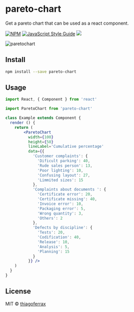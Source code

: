 # pareto-chart

> 

Get a pareto chart that can be used as a react component.

[![NPM](https://img.shields.io/npm/v/pareto-chart.svg)](https://www.npmjs.com/package/pareto-chart) [![JavaScript Style Guide](https://img.shields.io/badge/code_style-standard-brightgreen.svg)](https://standardjs.com)
<a href="https://opensource.org/licenses/MIT"><img src="https://img.shields.io/badge/License-MIT-blue.svg"></a>

![paretochart](https://user-images.githubusercontent.com/43149895/54027917-f942c500-4181-11e9-96d4-9bce88bca5d5.gif)

## Install

```bash
npm install --save pareto-chart
```

## Usage

```jsx
import React, { Component } from 'react'

import ParetoChart from 'pareto-chart'

class Example extends Component {
  render () {
    return (
        <ParetoChart
          width={100}
          height={50}
          lineLabel='Cumulative percentage'
          data={{
            'Customer complaints': {
              'Dificult parking': 40,
              'Rude sales person': 13,
              'Poor lighting': 10,
              'Confusing layout': 27,
              'Limmited sizes': 15
            },
            'Complaints about documents ': {
              'Certificate error': 20,
              'Certificate missing': 40,
              'Invoice error': 10,
              'Packaging error': 5,
              'Wrong quantity': 3,
              'Others': 2
            },
            'Defects by discipline': {
              'Tests': 20,
              'Codification': 40,
              'Release': 10,
              'Analysis': 5,
              'Planning': 15
            }
          }} />
    )
  }
}
```

## License

MIT © [thiagoferrax](https://github.com/thiagoferrax)